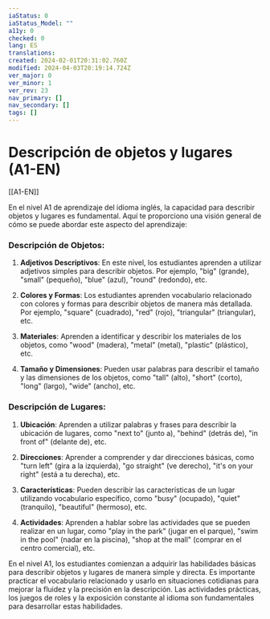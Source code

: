 ```yaml
---
iaStatus: 0
iaStatus_Model: ""
a11y: 0
checked: 0
lang: ES
translations: 
created: 2024-02-01T20:31:02.760Z
modified: 2024-04-03T20:19:14.724Z
ver_major: 0
ver_minor: 1
ver_rev: 23
nav_primary: []
nav_secondary: []
tags: []
---
```

# Descripción de objetos y lugares (A1-EN)

[[A1-EN]]

En el nivel A1 de aprendizaje del idioma inglés, la capacidad para describir objetos y lugares es fundamental. Aquí te proporciono una visión general de cómo se puede abordar este aspecto del aprendizaje:

### Descripción de Objetos:

1. **Adjetivos Descriptivos**: En este nivel, los estudiantes aprenden a utilizar adjetivos simples para describir objetos. Por ejemplo, "big" (grande), "small" (pequeño), "blue" (azul), "round" (redondo), etc.

2. **Colores y Formas**: Los estudiantes aprenden vocabulario relacionado con colores y formas para describir objetos de manera más detallada. Por ejemplo, "square" (cuadrado), "red" (rojo), "triangular" (triangular), etc.

3. **Materiales**: Aprenden a identificar y describir los materiales de los objetos, como "wood" (madera), "metal" (metal), "plastic" (plástico), etc.

4. **Tamaño y Dimensiones**: Pueden usar palabras para describir el tamaño y las dimensiones de los objetos, como "tall" (alto), "short" (corto), "long" (largo), "wide" (ancho), etc.

### Descripción de Lugares:

1. **Ubicación**: Aprenden a utilizar palabras y frases para describir la ubicación de lugares, como "next to" (junto a), "behind" (detrás de), "in front of" (delante de), etc.

2. **Direcciones**: Aprender a comprender y dar direcciones básicas, como "turn left" (gira a la izquierda), "go straight" (ve derecho), "it's on your right" (está a tu derecha), etc.

3. **Características**: Pueden describir las características de un lugar utilizando vocabulario específico, como "busy" (ocupado), "quiet" (tranquilo), "beautiful" (hermoso), etc.

4. **Actividades**: Aprenden a hablar sobre las actividades que se pueden realizar en un lugar, como "play in the park" (jugar en el parque), "swim in the pool" (nadar en la piscina), "shop at the mall" (comprar en el centro comercial), etc.

En el nivel A1, los estudiantes comienzan a adquirir las habilidades básicas para describir objetos y lugares de manera simple y directa. Es importante practicar el vocabulario relacionado y usarlo en situaciones cotidianas para mejorar la fluidez y la precisión en la descripción. Las actividades prácticas, los juegos de roles y la exposición constante al idioma son fundamentales para desarrollar estas habilidades.